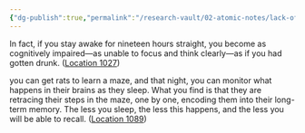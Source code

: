 ```yaml
---
{"dg-publish":true,"permalink":"/research-vault/02-atomic-notes/lack-of-sleep-is-a-huge-cognitive-impairment/"}
---
```


In fact, if you stay awake for nineteen hours straight, you become as cognitively impaired—as unable to focus and think clearly—as if you had gotten drunk. ([Location 1027](https://readwise.io/to_kindle?action=open&asin=B093G9TS91&location=1027))

you can get rats to learn a maze, and that night, you can monitor what happens in their brains as they sleep. What you find is that they are retracing their steps in the maze, one by one, encoding them into their long-term memory. The less you sleep, the less this happens, and the less you will be able to recall. ([Location 1089](https://readwise.io/to_kindle?action=open&asin=B093G9TS91&location=1089))